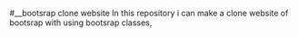 #__bootsrap clone website
In this repository i can make a clone website of bootsrap with using bootsrap classes,
